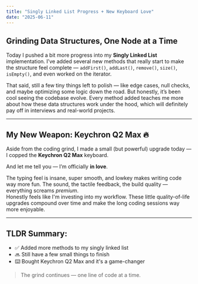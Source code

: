 ```yaml
---
title: "Singly Linked List Progress + New Keyboard Love"
date: "2025-06-11"
---
```


## Grinding Data Structures, One Node at a Time

Today I pushed a bit more progress into my **Singly Linked List** implementation. I’ve added several new methods that really start to make the structure feel complete — `addFirst()`, `addLast()`, `remove()`, `size()`, `isEmpty()`, and even worked on the iterator.

That said, still a few tiny things left to polish — like edge cases, null checks, and maybe optimizing some logic down the road. But honestly, it’s been cool seeing the codebase evolve. Every method added teaches me more about how these data structures work under the hood, which will definitely pay off in interviews and real-world projects.

---

## My New Weapon: Keychron Q2 Max 🔥

Aside from the coding grind, I made a small (but powerful) upgrade today — I copped the **Keychron Q2 Max** keyboard.

And let me tell you — I’m officially **in love**.

The typing feel is insane, super smooth, and lowkey makes writing code way more fun. The sound, the tactile feedback, the build quality — everything screams _premium_.  
Honestly feels like I'm investing into my workflow. These little quality-of-life upgrades compound over time and make the long coding sessions way more enjoyable.

---

## TLDR Summary:

- ✅ Added more methods to my singly linked list
- 🔜 Still have a few small things to finish
- ⌨️ Bought Keychron Q2 Max and it's a game-changer

> The grind continues — one line of code at a time.
